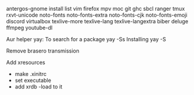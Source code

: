 antergos-gnome install list
vim firefox mpv moc
git ghc sbcl
ranger tmux rxvt-unicode
noto-fonts noto-fonts-extra noto-fonts-cjk noto-fonts-emoji
discord
virtualbox
texlive-more texlive-lang texlive-langextra biber
deluge
ffmpeg youtube-dl

Aur helper yay:
To search for a package
yay -Ss <package-name>
Installing
yay -S <package-name>

Remove
brasero
transmission

Add xresources
- make .xinitrc
- set executable
- add xrdb -load to it


